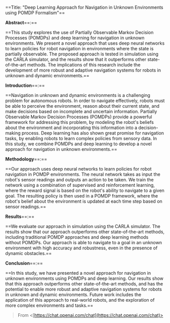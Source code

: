 ==Title: "Deep Learning Approach for Navigation in Unknown Environments using POMDP Formalism"==

  

**Abstract**==:==

==This study explores the use of Partially Observable Markov Decision Processes (POMDPs) and deep learning for navigation in unknown environments. We present a novel approach that uses deep neural networks to learn policies for robot navigation in environments where the state is partially observable. The proposed approach is tested in simulation using the CARLA simulator, and the results show that it outperforms other state-of-the-art methods. The implications of this research include the development of more robust and adaptive navigation systems for robots in unknown and dynamic environments.==

  

**Introduction**==:==

==Navigation in unknown and dynamic environments is a challenging problem for autonomous robots. In order to navigate effectively, robots must be able to perceive the environment, reason about their current state, and make decisions based on incomplete and uncertain information. Partially Observable Markov Decision Processes (POMDPs) provide a powerful framework for addressing this problem, by modeling the robot's beliefs about the environment and incorporating this information into a decision-making process. Deep learning has also shown great promise for navigation tasks, by enabling robots to learn complex policies from sensory data. In this study, we combine POMDPs and deep learning to develop a novel approach for navigation in unknown environments.==

  

**Methodology**==:==

==Our approach uses deep neural networks to learn policies for robot navigation in POMDP environments. The neural network takes as input the robot's sensor readings and outputs an action to be taken. We train the network using a combination of supervised and reinforcement learning, where the reward signal is based on the robot's ability to navigate to a given goal. The resulting policy is then used in a POMDP framework, where the robot's belief about the environment is updated at each time step based on sensor readings.==

  

**Results**==:==

==We evaluate our approach in simulation using the CARLA simulator. The results show that our approach outperforms other state-of-the-art methods, including traditional POMDP approaches and deep learning methods without POMDPs. Our approach is able to navigate to a goal in an unknown environment with high accuracy and robustness, even in the presence of dynamic obstacles.==

  

**Conclusion**==:==

==In this study, we have presented a novel approach for navigation in unknown environments using POMDPs and deep learning. Our results show that this approach outperforms other state-of-the-art methods, and has the potential to enable more robust and adaptive navigation systems for robots in unknown and dynamic environments. Future work includes the application of this approach to real-world robots, and the exploration of more complex environments and tasks.==

  
> From <[https://chat.openai.com/chat](https://chat.openai.com/chat)>